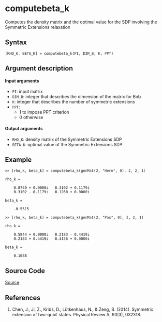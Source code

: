 # computebeta_k
Computes the density matrix and the optimal value for the SDP involving the Symmetric Extensions relaxation

## Syntax
``[RHO_K, BETA_K] = computebeta_k(PI, DIM_B, K, PPT)``

## Argument description
#### Input arguments
- ``PI``: input matrix
- ``DIM_B``: integer that describes the dimension of the matrix for Bob
- ``K``: integer that describes the number of symmetric extensions
- ``PPT``: 
    - 1 to impose PPT criterion
    - 0 otherwise

#### Output arguments
- ``RHO_K``: density matrix of the Symmetric Extensions SDP
- ``BETA_K``: optimal value of the Symmetric Extensions SDP

## Example
    >> [rho_k, beta_k] = computebeta_k(genMat(2, "Herm", 0), 2, 2, 1)

    rho_k = 

        0.8740 + 0.0000i   0.3102 + 0.1179i
        0.3102 - 0.1179i   0.1260 + 0.0000i

    beta_k = 

        -0.5315

    >> [rho_k, beta_k] = computebeta_k(genMat(2, "Pos", 0), 2, 2, 1)

    rho_k =

        0.5844 + 0.0000i   0.2183 - 0.4419i
        0.2183 + 0.4419i   0.4156 + 0.0000i

    beta_k =

        0.1088

## Source Code
[Source](https://github.com/ankith-mohan/SEP/blob/main/SDPs/UpperBounds/computebeta_k.m)

## References
1. Chen, J., Ji, Z., Kribs, D., Lütkenhaus, N., & Zeng, B. (2014). Symmetric extension of two-qubit states. Physical Review A, 90(3), 032318.